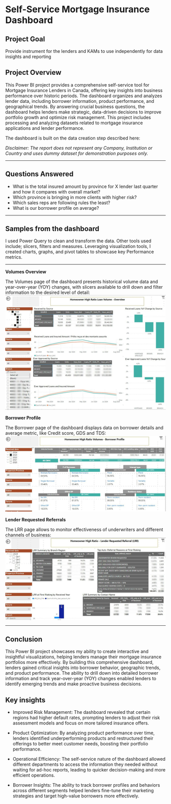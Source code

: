 # Self-Service Mortgage Insurance Dashboard

## Project Goal
Provide instrument for the lenders and KAMs to use independently for data insights and reporting

## Project Overview
This Power BI project provides a comprehensive self-service tool for Mortgage Insurance Lenders in Canada, offering key insights into business performance over historic periods. The dashboard organizes and analyzes lender data, including borrower information, product performance, and geographical trends. By answering crucial business questions, the dashboard helps lenders make strategic, data-driven decisions to improve portfolio growth and optimize risk management. This project includes processing and analyzing datasets related to mortgage insurance applications and lender performance.

The dashboard is built on the data creation step described here:

*Disclaimer: The report does not represent any Company, Institution or Country  and uses dummy dataset for demonstration purposes only.*
  
---

## Questions Answered

* What is the total insured amount by province for X lender last quarter and how it compares with overall market?
* Which province is bringing in more clients with higher risk?
* Which sales reps are following rules the least?
* What is our borrower profile on average?

---

## Samples from the dashboard

I used Power Query to clean and transform the data. Other tools used include; slicers, filters and measures. Leveraging visualization tools, I created charts, graphs, and pivot tables to showcase key Performance metrics.

---

**Volumes Overview**

The Volumes page of the dashboard presents historical volume data and year-over-year (YOY) changes, with slicers available to drill down and filter information to the desired level of detail:
![](Volumes.png)

**Borrower Profile**

The Borrower page of the dashboard displays data on borrower details and average metric, like Credit score, GDS and TDS:
![](Borr.png)

**Lender Requested Referrals**

The LRR page allows to monitor effectiveness of underwriters and different channels of business:
![](LLR.png)

---

## Conclusion

This Power BI project showcases my ability to create interactive and insightful visualizations, helping lenders manage their mortgage insurance portfolios more effectively. By building this comprehensive dashboard, lenders gained critical insights into borrower behavior, geographic trends, and product performance. The ability to drill down into detailed borrower information and track year-over-year (YOY) changes enabled lenders to identify emerging trends and make proactive business decisions.

## Key insights

- Improved Risk Management: The dashboard revealed that certain regions had higher default rates, prompting lenders to adjust their risk assessment models and focus on more tailored insurance offers.

- Product Optimization: By analyzing product performance over time, lenders identified underperforming products and restructured their offerings to better meet customer needs, boosting their portfolio performance.

- Operational Efficiency: The self-service nature of the dashboard allowed different departments to access the information they needed without waiting for ad-hoc reports, leading to quicker decision-making and more efficient operations.

- Borrower Insights: The ability to track borrower profiles and behaviors across different segments helped lenders fine-tune their marketing strategies and target high-value borrowers more effectively.
